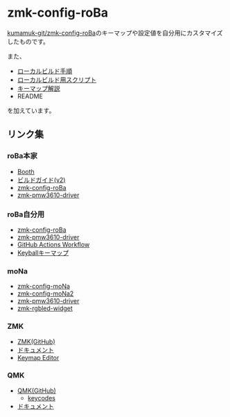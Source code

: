 # zmk-config-roBa
[kumamuk-git/zmk-config-roBa](https://github.com/kumamuk-git/zmk-config-roBa)のキーマップや設定値を自分用にカスタマイズしたものです。

また、

- [ローカルビルド手順](https://github.com/kot149/zmk-config-roBa/blob/main/docs/build_locally.md)
- [ローカルビルド用スクリプト](https://github.com/kot149/zmk-config-roBa/blob/main/scripts)
- [キーマップ解説](https://github.com/kot149/zmk-config-roBa/blob/main/docs/keymap.md)
- README

を加えています。

## リンク集

### roBa本家
- [Booth](https://kumamuk.booth.pm)
- [ビルドガイド(v2)](https://github.com/kumamuk-git/roBa/blob/main/doc/v2/buildguide_v2.md)
- [zmk-config-roBa](https://github.com/kumamuk-git/zmk-config-roBa)
- [zmk-pmw3610-driver](https://github.com/kumamuk-git/zmk-pmw3610-driver)

### roBa自分用
- [zmk-config-roBa](https://github.com/kot149/zmk-config-roBa)
- [zmk-pmw3610-driver](https://github.com/kot149/zmk-pmw3610-driver)
- [GitHub Actions Workflow](https://github.com/kot149/zmk-config-roBa/actions/workflows/build.yml)
- [Keyballキーマップ](https://github.com/kot149/keyball/blob/master/qmk_firmware/keyboards/keyball/keyball39/keymaps/viax/keymap.c)

### moNa
- [zmk-config-moNa](https://github.com/sayu-hub/zmk-config-moNa)
- [zmk-config-moNa2](https://github.com/sayu-hub/zmk-config-moNa2)
- [zmk-pmw3610-driver](https://github.com/sayu-hub/zmk-pmw3610-driver)
- [zmk-rgbled-widget](https://github.com/caksoylar/zmk-rgbled-widget)

### ZMK
- [ZMK(GitHub)](https://github.com/zmkfirmware/zmk)
- [ドキュメント](https://zmk.dev/docs)
- [Keymap Editor](https://nickcoutsos.github.io/keymap-editor/)

### QMK
- [QMK(GitHub)](https://github.com/qmk/qmk_firmware)
  - [keycodes](https://github.com/qmk/qmk_firmware/blob/master/quantum/keycodes.h)
- [ドキュメント](https://docs.qmk.fm)
